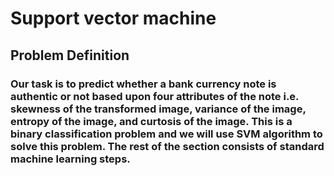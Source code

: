 # Support vector machine

## Problem Definition

### Our task is to predict whether a bank currency note is authentic or not based upon four attributes of the note i.e. skewness of the  transformed image, variance of the image, entropy of the image, and curtosis of the image. This is a binary classification problem and we will use SVM algorithm to solve this problem. The rest of the section consists of standard machine learning steps.

